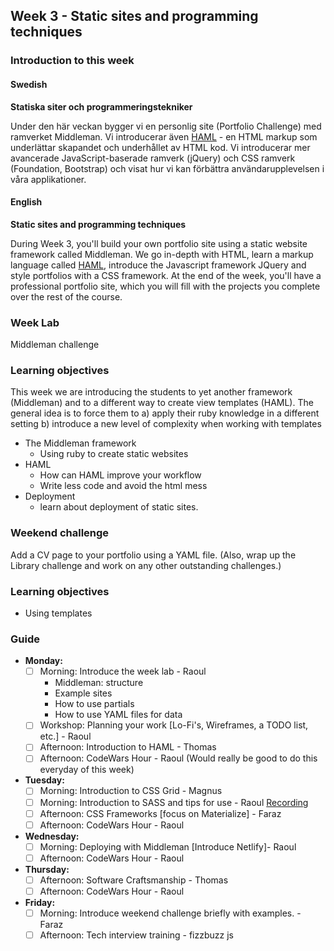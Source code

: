 ## Week 3 - Static sites and programming techniques
### Introduction to this week

#### Swedish
**Statiska siter och programmeringstekniker**

Under den här veckan bygger vi en personlig site (Portfolio Challenge) med ramverket Middleman. Vi introducerar även [HAML](http://haml.info/) - en HTML markup som underlättar skapandet och underhållet av HTML kod. Vi introducerar mer avancerade JavaScript-baserade ramverk (jQuery) och CSS ramverk (Foundation, Bootstrap) och visat hur vi kan förbättra användarupplevelsen i våra applikationer.

#### English
**Static sites and programming techniques**

During Week 3, you'll build your own portfolio site using a static website framework called Middleman. We go in-depth with HTML, learn a markup language called [HAML](http://haml.info/), introduce the Javascript framework JQuery and style portfolios with a CSS framework. At the end of the week, you'll have a professional portfolio site, which you will fill with the projects you complete over the rest of the course.

### Week Lab
Middleman challenge

### Learning objectives
This week we are introducing the students to yet another framework (Middleman) and to a different way to create view templates (HAML). The general idea is to force them to
a) apply their ruby knowledge in a different setting
b) introduce a new level of complexity when working with templates

* The Middleman framework
  - Using ruby to create static websites
* HAML
  - How can HAML improve your workflow
  - Write less code and avoid the html mess
* Deployment
  - learn about deployment of static sites.


### Weekend challenge
Add a CV page to your portfolio using a YAML file. (Also, wrap up the Library challenge and work on any other outstanding challenges.)

### Learning objectives
* Using templates

### Guide
- **Monday:**
  - [ ] Morning: Introduce the week lab - Raoul
    - Middleman: structure
    - Example sites
    - How to use partials
    - How to use YAML files for data
  - [ ] Workshop: Planning your work [Lo-Fi's, Wireframes, a TODO list, etc.] - Raoul
  - [ ] Afternoon: Introduction to HAML - Thomas
  - [ ] Afternoon: CodeWars Hour - Raoul (Would really be good to do this everyday of this week)
- **Tuesday:**
  - [ ] Morning: Introduction to CSS Grid - Magnus
  - [ ] Morning: Introduction to SASS and tips for use - Raoul [Recording]()
  - [ ] Afternoon: CSS Frameworks [focus on Materialize] - Faraz
  - [ ] Afternoon: CodeWars Hour - Raoul
- **Wednesday:**
  - [ ] Morning: Deploying with Middleman [Introduce Netlify]- Raoul
  - [ ] Afternoon: CodeWars Hour - Raoul
- **Thursday:**
  - [ ] Afternoon: Software Craftsmanship - Thomas
  - [ ] Afternoon: CodeWars Hour - Raoul
- **Friday:**
  - [ ] Morning: Introduce weekend challenge briefly with examples. - Faraz
  - [ ] Afternoon: Tech interview training - fizzbuzz js
